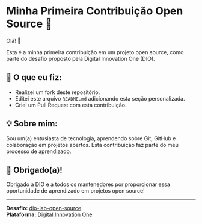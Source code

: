 # Minha Primeira Contribuição Open Source 🚀

Olá! 👋

Esta é a minha primeira contribuição em um projeto open source, como parte do desafio proposto pela Digital Innovation One (DIO).

## 📌 O que eu fiz:

- Realizei um fork deste repositório.
- Editei este arquivo `README.md` adicionando esta seção personalizada.
- Criei um Pull Request com esta contribuição.

## 💡 Sobre mim:

Sou um(a) entusiasta de tecnologia, aprendendo sobre Git, GitHub e colaboração em projetos abertos. Esta contribuição faz parte do meu processo de aprendizado.

## 🤝 Obrigado(a)!

Obrigado à DIO e a todos os mantenedores por proporcionar essa oportunidade de aprendizado em projetos open source!

---

**Desafio:** [dio-lab-open-source](https://github.com/digitalinnovationone/dio-lab-open-source)  
**Plataforma:** [Digital Innovation One](https://www.dio.me/)


